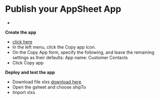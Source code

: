 # Publish your AppSheet App
-
**Create the app**
- [click here](appsheet.com/Template/AppDef?appName=Lab3-CustomerContacts-3856613)
- In the left menu, click the Copy app icon.
- On the Copy App form, specify the following, and leave the remaining settings as their defaults:
App name: Customer Contacts
- Click Copy app

**Deploy and test the app**
- Download file xlxs [download here](https://github.com/Haeratunnisa/GCA/blob/main/Publish%20your%20AppSheet%20App/publish%20your%20AppSheet%20App.xlsx)
- Open the gsheet and choose shipTo
- Import xlxs
